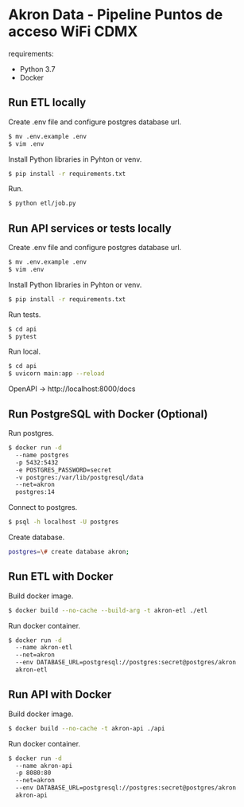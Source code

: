 # Akron Data - Pipeline Puntos de acceso WiFi CDMX

requirements:

- Python 3.7
- Docker

## Run ETL locally

Create .env file and configure postgres database url.

```sh
$ mv .env.example .env
$ vim .env
```

Install Python libraries in Pyhton or venv.

```sh
$ pip install -r requirements.txt
```

Run.

```sh
$ python etl/job.py
```

## Run API services or tests locally

Create .env file and configure postgres database url.

```sh
$ mv .env.example .env
$ vim .env
```

Install Python libraries in Pyhton or venv.

```sh
$ pip install -r requirements.txt
```

Run tests.

```sh
$ cd api
$ pytest
```

Run local.

```sh
$ cd api
$ uvicorn main:app --reload
```

OpenAPI -> http://localhost:8000/docs

## Run PostgreSQL with Docker (Optional)

Run postgres.

```sh
$ docker run -d
  --name postgres
  -p 5432:5432
  -e POSTGRES_PASSWORD=secret
  -v postgres:/var/lib/postgresql/data
  --net=akron
  postgres:14
```

Connect to postgres.

```sh
$ psql -h localhost -U postgres
```

Create database.

```sh
postgres=\# create database akron;
```

## Run ETL with Docker

Build docker image.

```sh
$ docker build --no-cache --build-arg -t akron-etl ./etl
```

Run docker container.

```sh
$ docker run -d
  --name akron-etl
  --net=akron
  --env DATABASE_URL=postgresql://postgres:secret@postgres/akron
  akron-etl
```

## Run API with Docker

Build docker image.

```sh
$ docker build --no-cache -t akron-api ./api
```

Run docker container.

```sh
$ docker run -d
  --name akron-api
  -p 8080:80
  --net=akron
  --env DATABASE_URL=postgresql://postgres:secret@postgres/akron
  akron-api
```